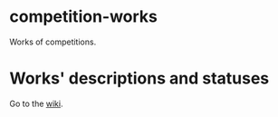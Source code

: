 # competition-works
Works of competitions.

# Works' descriptions and statuses
 Go to the [wiki](https://github.com/cheny0y0/competition-works/wiki/Works'%20descriptions).
